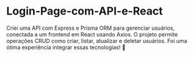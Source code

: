 # Login-Page-com-API-e-React
Criei uma API com Express e Prisma ORM para gerenciar usuários, conectada a um frontend em React usando Axios. O projeto permite operações CRUD como criar, listar, atualizar e deletar usuários. Foi uma ótima experiência integrar essas tecnologias! 🚀
